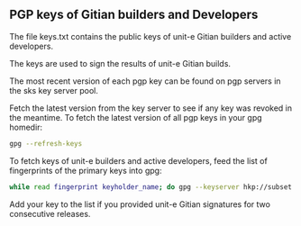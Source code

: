 ## PGP keys of Gitian builders and Developers

The file keys.txt contains the public keys of unit-e Gitian builders and active developers.

The keys are used to sign the results of unit-e Gitian builds.

The most recent version of each pgp key can be found on pgp servers in the sks key server pool.

Fetch the latest version from the key server to see if any key was revoked in
the meantime.
To fetch the latest version of all pgp keys in your gpg homedir:

```sh
gpg --refresh-keys
```

To fetch keys of unit-e builders and active developers, feed the list of
fingerprints of the primary keys into gpg:

```sh
while read fingerprint keyholder_name; do gpg --keyserver hkp://subset.pool.sks-keyservers.net --recv-keys ${fingerprint}; done < ./keys.txt
```

Add your key to the list if you provided unit-e Gitian signatures for two consecutive releases.
